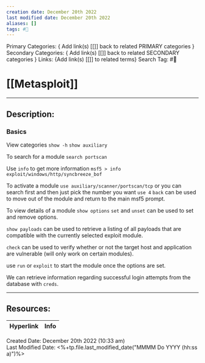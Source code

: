 ```yaml
---
creation date: December 20th 2022
last modified date: December 20th 2022
aliases: []
tags: #📕
---
```


Primary Categories: { Add link(s) [[]] back to related PRIMARY categories }
Secondary Categories:  { Add link(s) [[]] back to related SECONDARY categories }
Links: {Add link(s) [[]] to related terms}
Search Tag: #📕  

# [[Metasploit]]  
___

## Description:  

### Basics
View categories
`show -h`
`show auxiliary`

To search for a module
`search portscan`

Use `info` to get more information
`msf5 > info exploit/windows/http/syncbreeze_bof`

To activate a module
`use auxiliary/scanner/portscan/tcp`
or you can search first and then just pick the number you want
`use 4`
`back` can be used to move out of the module and return to the main msf5 prompt.

To view details of a module
`show options`
`set`  and `unset` can be used to set and remove options.

`show payloads` can be used to retrieve a listing of all payloads that are compatible with the currently selected exploit module.

`check` can be used to verify whether or not the target host and application are vulnerable (will only work on certain modules).

use `run` or `exploit` to start the module once the options are set.

We can retrieve information regarding successful login  attempts from the database with `creds`.

___

## Resources:

| Hyperlink | Info |
| --------- | ---- |


Created Date: December 20th 2022 (10:33 am)  
Last Modified Date: <%+tp.file.last_modified_date("MMMM Do YYYY (hh:ss a)")%>
